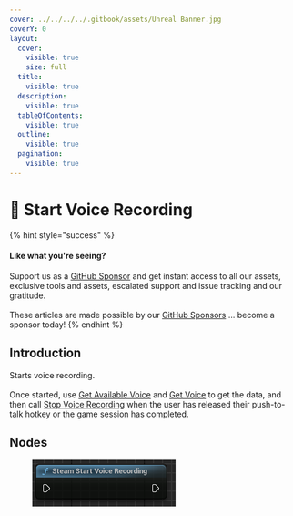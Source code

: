 ```yaml
---
cover: ../../../../.gitbook/assets/Unreal Banner.jpg
coverY: 0
layout:
  cover:
    visible: true
    size: full
  title:
    visible: true
  description:
    visible: true
  tableOfContents:
    visible: true
  outline:
    visible: true
  pagination:
    visible: true
---
```


# 🔵 Start Voice Recording

{% hint style="success" %}
#### Like what you're seeing?

Support us as a [GitHub Sponsor](../../../../become-a-sponsor/) and get instant access to all our assets, exclusive tools and assets, escalated support and issue tracking and our gratitude.\
\
These articles are made possible by our [GitHub Sponsors](../../../../become-a-sponsor/) ... become a sponsor today!
{% endhint %}

## Introduction

Starts voice recording.\
\
Once started, use [Get Available Voice](get-available-voice.md) and [Get Voice](get-voice.md) to get the data, and then call [Stop Voice Recording](stop-voice-recording.md) when the user has released their push-to-talk hotkey or the game session has completed.

## Nodes

<figure><img src="../../../../.gitbook/assets/image (14).png" alt=""><figcaption></figcaption></figure>
